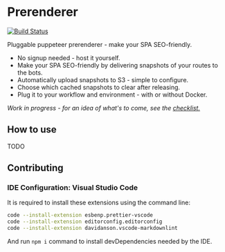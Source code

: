 # Prerenderer

[![Build Status](https://travis-ci.org/duartealexf/spa-seo-prerenderer.svg?branch=master)](https://travis-ci.org/duartealexf/spa-seo-prerenderer)

Pluggable puppeteer prerenderer - make your SPA SEO-friendly.

- No signup needed - host it yourself.
- Make your SPA SEO-friendly by delivering snapshots of your routes to the bots.
- Automatically upload snapshots to S3 - simple to configure.
- Choose which cached snapshots to clear after releasing.
- Plug it to your workflow and environment - with or without Docker.

*Work in progress - for an idea of what's to come, see the [checklist.](https://github.com/duartealexf/seo-prerenderer/blob/master/CHECKLIST.md)*

## How to use

TODO

## Contributing

### IDE Configuration: Visual Studio Code

It is required to install these extensions using the command line:

```sh
code --install-extension esbenp.prettier-vscode
code --install-extension editorconfig.editorconfig
code --install-extension davidanson.vscode-markdownlint
```

And run `npm i` command to install devDependencies needed by the IDE.
